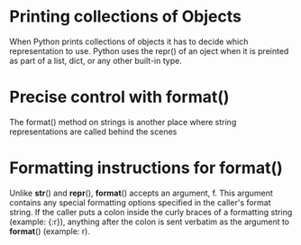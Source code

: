 # Printing collections of Objects

When Python prints collections of objects it has to decide which representation to use. Python uses the repr() of an oject when it is preinted as part of a list, dict, or any other built-in type.

# Precise control with format()

The format() method on strings is another place where string representations are called behind the scenes

# Formatting instructions for __format__()

Unlike __str__() and __repr__(), __format__() accepts an argument, f.  This argument contains any special formatting options specified in the caller's format string.  If the caller puts a colon inside the curly braces of a formatting string (example: {:r}), anything after the colon is sent verbatim as the argument to __format__() (example: r).